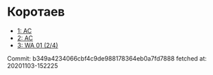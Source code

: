 # Коротаев
- [1: AC](1.md)
- [2: AC](2.md)
- [3: WA 01 (2/4)](3.md)

Commit: b349a4234066cbf4c9de988178364eb0a7fd7888
 fetched at: 20201103-152225
